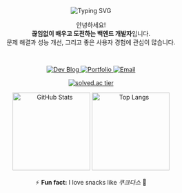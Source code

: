 <p align="center">
  <img src="https://readme-typing-svg.demolab.com?font=JetBrains+Mono&size=24&pause=1000&color=FFFFFF&bg=000000&center=true&vCenter=true&width=435&lines=Hello%2C+I+am+Yun!" alt="Typing SVG" />
</p>

<p align="center">
  안녕하세요! <br />
  <strong>끊임없이 배우고 도전하는 백엔드 개발자</strong>입니다. <br />
  문제 해결과 성능 개선, 그리고 좋은 사용자 경험에 관심이 많습니다.
</p>

<br />

<p align="center">
  <a href="https://yun000.tistory.com/">
    <img src="https://img.shields.io/badge/Dev_Blog-FF5722?style=flat-square&logo=tistory&logoColor=white" alt="Dev Blog"/>
  </a>
  <a href="https://github.com/can378">
    <img src="https://img.shields.io/badge/Portfolio-181717?style=flat-square&logo=github&logoColor=white" alt="Portfolio"/>
  </a>
  <a href="mailto:yunji378mm@naver.com">
    <img src="https://img.shields.io/badge/Email-0078D4?style=flat-square&logo=maildotru&logoColor=white" alt="Email"/>
  </a>
</p>



<p align="center">
  <a href="https://solved.ac/yunji378mm">
    <img src="http://mazassumnida.wtf/api/generate_badge?boj=yunji378mm" alt="solved.ac tier" />
  </a>
</p>

<p align="center">
  <img src="https://github-readme-stats.vercel.app/api?username=can378&show_icons=true&theme=tokyonight" alt="GitHub Stats" height="180"/>
  <img src="https://github-readme-stats.vercel.app/api/top-langs/?username=can378&hide=Jupyter%20Notebook&layout=compact&theme=tokyonight" alt="Top Langs" height="180"/>
</p>

<p align="center">
  ⚡ <strong>Fun fact:</strong> I love snacks like <i>쿠크다스</i> 🍪
</p>

